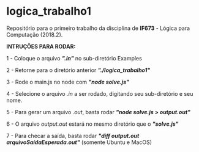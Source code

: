 # logica_trabalho1
Repositório para o primeiro trabalho da disciplina de __IF673__ - Lógica para Computação (2018.2).

__INTRUÇÕES PARA RODAR:__

1 - Coloque o arquivo __*".in"*__ no sub-diretório Examples

2 - Retorne para o diretório anterior __*"./logica_trabalho1"*__

3 - Rode o main.js no node com __*"node solve.js"*__

4 - Selecione o arquivo *.in* a ser rodado, digitando seu sub-diretório e seu nome.

5 - Para gerar um arquivo *.out*, basta rodar __*"node solve.js > output.out"*__

6 - O arquivo *output.out* estará no mesmo diretório que o __*"solve.js"*__

7 - Para checar a saída, basta rodar __*"diff output.out arquivoSaídaEsperada.out"*__ (somente Ubuntu e MacOS)
